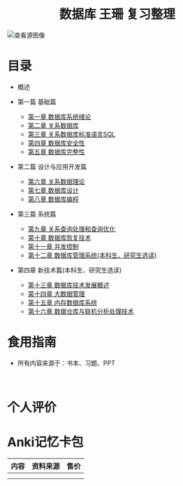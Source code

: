 

<h1 align="center">数据库 王珊 复习整理</h1>

![查看源图像](https://www.xz577.com/uploads/2002/1-200220092S0227.jpg)



# 目录

* 概述
* 第一篇 基础篇
	* [第一章 数据库系统绪论]()
	* [第二章 关系数据库]()
	* [第三章 关系数据库标准语言SQL]()
	* [第四章 数据库安全性]()
	* [第五章 数据库完整性]()

* 第二篇 设计与应用开发篇
	* [第六章 关系数据理论]()
	* [第七章 数据库设计]()
	* [第八章 数据库编程]()

* 第三篇 系统篇
	* [第九章 关系查询处理和查询优化]()
	* [第十章 数据库恢复技术]()
	* [第十一章 并发控制]()
	* [第十二章 数据库管理系统(本科生、研究生选读)]()

* 第四章 新技术篇(本科生、研究生选读)
	* [第十三章 数据库技术发展概述]()
	* [第十四章 大数据管理]()
	* [第十五章 内存数据库系统]()
	* [第十六章 数据仓库与联机分析处理技术]()



# 食用指南

* 所有内容来源于：书本、习题、PPT

​	

# 个人评价



# Anki记忆卡包

| 内容 | 资料来源 | 售价 |
| ---- | -------- | ---- |
|      |          |      |
|      |          |      |

